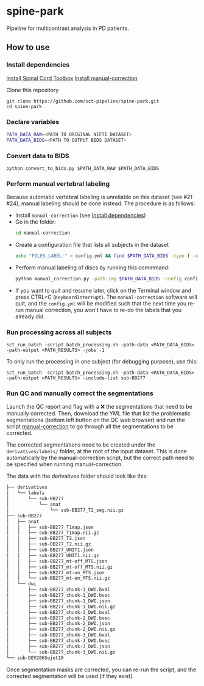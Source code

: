 # spine-park

Pipeline for multicontrast analysis in PD patients.

## How to use

### Install dependencies

[Install Spinal Cord Toolbox](https://spinalcordtoolbox.com/user_section/installation.html)
[Install manual-correction](https://github.com/spinalcordtoolbox/manual-correction?tab=readme-ov-file#2-installation)

Clone this repository
```
git clone https://github.com/sct-pipeline/spine-park.git
cd spine-park
```

### Declare variables

```bash
PATH_DATA_RAW=<PATH TO ORIGINAL NIFTI DATASET>
PATH_DATA_BIDS=<PATH TO OUTPUT BIDS DATASET>
```

### Convert data to BIDS

~~~
python convert_to_bids.py $PATH_DATA_RAW $PATH_DATA_BIDS
~~~

### Perform manual vertebral labeling

Because automatic vertebral labeling is unreliable on this dataset (see #21 #24), manual labeling should be done instead.
The procedure is as follows:
- Install `manual-correction` (see [Install dependencies](#install-dependencies))
- Go in the folder:
  ```bash
  cd manual-correction
  ```
- Create a configuration file that lists all subjects in the dataset
  ```bash
  echo "FILES_LABEL:" > config.yml && find $PATH_DATA_BIDS -type f -name "*_T2.nii.gz" -exec basename {} \; | awk '{print "- " $0}' >> config.yml
  ```
- Perform manual labeling of discs by running this commmand:
  ```bash
  python manual_correction.py -path-img $PATH_DATA_BIDS -config config.yml
  ```
- If you want to quit and resume later, click on the Terminal window and press CTRL+C (`KeyboardInterrupt`). The `manual-correction` software will quit, and the `config.yml` will be modified such that the next time you re-run manual 
correction, you won't have to re-do the labels that you already did. 

### Run processing across all subjects

~~~
sct_run_batch -script batch_processing.sh -path-data <PATH_DATA_BIDS> -path-output <PATH_RESULTS> -jobs -1
~~~

To only run the processing in one subject (for debugging purpose), use this:

~~~
sct_run_batch -script batch_processing.sh -path-data <PATH_DATA_BIDS> -path-output <PATH_RESULTS> -include-list sub-BB277
~~~

### Run QC and manually correct the segmentations

Launch the QC report and flag with a ❌ the segmentations that need to be manually corrected. Then, download the YML file that list the problematic segmentations (bottom left button on the QC web browser) and run the script [manual-correction](https://github.com/spinalcordtoolbox/manual-correction) to go through all the segmentations to be corrected.

The corrected segmentations need to be created under the `derivatives/labels/` folder, at the root of the input dataset. This is done automatically by the manual-correction script, but the correct path need to be specified when running manual-correction.

The data with the derivatives folder should look like this:
```bash
├── derivatives
│   └── labels
│       └── sub-BB277
│           └── anat
│               └── sub-BB277_T2_seg.nii.gz
├── sub-BB277
│   ├── anat
│   │   ├── sub-BB277_T1map.json
│   │   ├── sub-BB277_T1map.nii.gz
│   │   ├── sub-BB277_T2.json
│   │   ├── sub-BB277_T2.nii.gz
│   │   ├── sub-BB277_UNIT1.json
│   │   ├── sub-BB277_UNIT1.nii.gz
│   │   ├── sub-BB277_mt-off_MTS.json
│   │   ├── sub-BB277_mt-off_MTS.nii.gz
│   │   ├── sub-BB277_mt-on_MTS.json
│   │   └── sub-BB277_mt-on_MTS.nii.gz
│   └── dwi
│       ├── sub-BB277_chunk-1_DWI.bval
│       ├── sub-BB277_chunk-1_DWI.bvec
│       ├── sub-BB277_chunk-1_DWI.json
│       ├── sub-BB277_chunk-1_DWI.nii.gz
│       ├── sub-BB277_chunk-2_DWI.bval
│       ├── sub-BB277_chunk-2_DWI.bvec
│       ├── sub-BB277_chunk-2_DWI.json
│       ├── sub-BB277_chunk-2_DWI.nii.gz
│       ├── sub-BB277_chunk-3_DWI.bval
│       ├── sub-BB277_chunk-3_DWI.bvec
│       ├── sub-BB277_chunk-3_DWI.json
│       └── sub-BB277_chunk-3_DWI.nii.gz
└── sub-DEV206Sujet10
```

Once segmentation masks are corrected, you can re-run the script, and the corrected segmentation will be used (if they exist).
